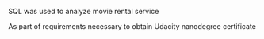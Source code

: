 SQL was used to analyze movie rental service

As part of requirements necessary to obtain Udacity nanodegree certificate
